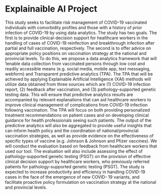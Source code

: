# Explainaible AI Project

This study seeks to facilitate risk management of COVID-19 vaccinated individuals with comorbidity
profiles and those with a history of prior infection of COVID-19 by using data analytics. The study
has two goals. The first is to provide clinical-decision support for healthcare workers in the handling
of cases of COVID-19 reinfection and breakthrough infection after partial and full vaccination,
respectively. The second is to offer advice on appropriate policy positions on vaccination strategy
at the national and provincial levels. To do this, we propose a data analytics framework that will
1enable data collection from vaccinated persons through low cost and readily accessible means (e.g.
social media, mobile app, text messaging, webform) and Transparent predictive analytics (TPA).
The TPA that will be achieved by applying Explainable Artificial Intelligence (XAI) methods will utilize
data obtained from three sources which are (1) COVID-19 infection report, (2) feedback after
vaccination, and (3) pathology-supported genetic testing data. This will ensure that predictive
analytics results are accompanied by relevant explanations that can aid healthcare workers to
improve clinical management of complications from COVID-19 infection following vaccination. The
TPA will focus on both providing personalized treatment recommendations on patient cases and on
developing clinical guidance for health professionals seeing such patients. The output of the
predictive analytics will also be aggregated to provide useful insights that can inform health policy
and the coordination of national/provincial vaccination strategies, as well as provide evidence on the
effectiveness of specific types of vaccine (e.g. Johnson & Johnson and Pfizer vaccines). We will
conduct the evaluation based on feedback from healthcare workers that used our tool. The
evaluation will also include assessing the effect of pathology-supported genetic testing (PSGT) on
the provision of effective clinical decision support by healthcare workers, who previously referred
patients for pathology-supported genetic testing (PSGT). The study is expected to increase
productivity and efficiency in handling COVID-19 cases in the face of the emergence of new COVID-
19 variants, and facilitate proactive policy formulation on vaccination strategy at the national and
provincial levels.
